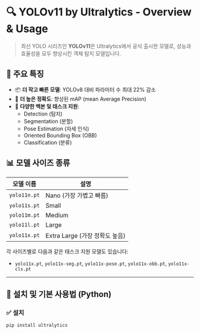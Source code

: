 # 🔍 YOLOv11 by Ultralytics - Overview & Usage

> 최신 YOLO 시리즈인 **YOLOv11**은 Ultralytics에서 공식 출시한 모델로, 성능과 효율성을 모두 향상시킨 객체 탐지 모델입니다.

## 🚀 주요 특징

- 📦 **더 작고 빠른 모델**: YOLOv8 대비 파라미터 수 최대 22% 감소
- 🎯 **더 높은 정확도**: 향상된 mAP (mean Average Precision)
- 🧠 **다양한 백본 및 태스크 지원**:
  - Detection (탐지)
  - Segmentation (분할)
  - Pose Estimation (자세 인식)
  - Oriented Bounding Box (OBB)
  - Classification (분류)

## 📊 모델 사이즈 종류

| 모델 이름 | 설명 |
|-----------|------|
| `yolo11n.pt` | Nano (가장 가볍고 빠름) |
| `yolo11s.pt` | Small |
| `yolo11m.pt` | Medium |
| `yolo11l.pt` | Large |
| `yolo11x.pt` | Extra Large (가장 정확도 높음) |

각 사이즈별로 다음과 같은 태스크 지원 모델도 있습니다:
- `yolo11x.pt`, `yolo11x-seg.pt`, `yolo11x-pose.pt`, `yolo11x-obb.pt`, `yolo11x-cls.pt`

---

## 🧪 설치 및 기본 사용법 (Python)

### ✅ 설치
```bash
pip install ultralytics
